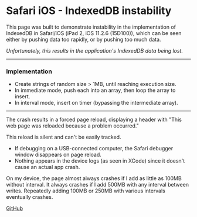 # Safari iOS - IndexedDB instability

This page was built to demonstrate instability in the implementation of IndexedDB in Safari/iOS (iPad 2, iOS 11.2.6 (15D100)), which can be seen either by pushing data too rapidly, or by pushing too much data. 

_Unfortunately, this results in the application's IndexedDB data being lost._

---

### Implementation

* Create strings of random size > 1MB, until reaching execution size. 
* In immediate mode, push each into an array, then loop the array to insert.
* In interval mode, insert on timer (bypassing the intermediate array).

---

The crash results in a forced page reload, displaying a header with "This web page was reloaded because a problem occurred."

This reload is silent and can't be easily tracked.

* If debugging on a USB-connected computer, the Safari debugger window disappears on page reload.
* Nothing appears in the device logs (as seen in XCode) since it doesn't cause an actual app crash.

On my device, the page almost always crashes if I add as little as 100MB without interval. It always crashes if I add 500MB with any interval between writes. Repeatedly adding 100MB or 250MB with various intervals eventually crashes.

[GitHub](https://github.com/supdegrave/safari-ios-indexeddb-issues)
